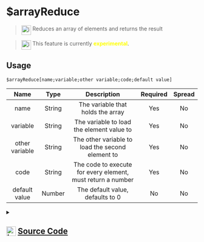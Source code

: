 # $arrayReduce
> <img align="top" src="https://upload.wikimedia.org/wikipedia/commons/thumb/e/e4/Infobox_info_icon.svg/160px-Infobox_info_icon.svg.png?20150409153300" alt="image" width="25" height="auto"> Reduces an array of elements and returns the result

> <img align="top" src="https://upload.wikimedia.org/wikipedia/commons/thumb/1/17/Warning.svg/156px-Warning.svg.png" alt="image" width="25" height="auto"> This feature is currently <span style="color:yellow"><strong>experimental</strong></span>.

## Usage
```
$arrayReduce[name;variable;other variable;code;default value]
```
| Name | Type | Description | Required | Spread
| :---: | :---: | :---: | :---: | :---: |
name | String | The variable that holds the array | Yes | No
variable | String | The variable to load the element value to | Yes | No
other variable | String | The other variable to load the second element to | Yes | No
code | String | The code to execute for every element, must return a number | Yes | No
default value | Number | The default value, defaults to 0 | No | No
<details>
<summary>
    
## <img align="top" src="https://cdn4.iconfinder.com/data/icons/iconsimple-logotypes/512/github-512.png" alt="image" width="25" height="auto">  [Source Code](https://github.com/tryforge/ForgeScript-V2/blob/main/src/native/arrayReduce.ts)
    
</summary>
    
```ts
import { ArgType, IExtendedCompiledFunctionField, NativeFunction, Return } from "../structures"

export default new NativeFunction({
    name: "$arrayReduce",
    version: "1.0.0",
    description: "Reduces an array of elements and returns the result",
    unwrap: false,
    args: [
        {
            name: "name",
            description: "The variable that holds the array",
            rest: false,
            required: true,
            type: ArgType.String,
        },
        {
            name: "variable",
            description: "The variable to load the element value to",
            rest: false,
            required: true,
            type: ArgType.String,
        },
        {
            name: "other variable",
            description: "The other variable to load the second element to",
            rest: false,
            required: true,
            type: ArgType.String,
        },
        {
            name: "code",
            description: "The code to execute for every element, must return a number",
            rest: false,
            required: true,
            type: ArgType.String,
        },
        {
            name: "default value",
            description: "The default value, defaults to 0",
            rest: false,
            type: ArgType.Number,
        },
    ],
    experimental: true,
    brackets: true,
    async execute(ctx) {
        const { args, return: rt } = await this["resolveMultipleArgs"](ctx, 0, 1, 2, 4)
        if (!this["isValidReturnType"](rt)) return rt

        const code = this.data.fields![3] as IExtendedCompiledFunctionField

        const [name, variable, otherVariable, defaultValue] = args

        const arr = ctx.getEnvironmentKey(name)

        ctx.setEnvironmentKey(variable, defaultValue)

        if (Array.isArray(arr)) {
            for (let i = 0, len = arr.length; i < len; i++) {
                const el = arr[i]

                ctx.setEnvironmentKey(otherVariable, el)

                const rt = (await this["resolveCode"](ctx, code)) as Return

                if (rt.return) {
                    ctx.setEnvironmentKey(variable, rt.value)
                } else if (!this["isValidReturnType"](rt)) return rt
            }
        }

        return Return.success(ctx.getEnvironmentKey(variable))
    },
})

```
    
</details>